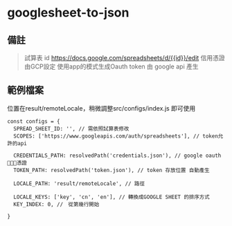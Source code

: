 # googlesheet-to-json

## 備註

> 試算表 id https://docs.google.com/spreadsheets/d/{{id}}/edit 
> 信用憑證由GCP設定 使用app的模式生成Oauth
> token 由 google api 產生 

## 範例檔案 

位置在result/remoteLocale，稍微調整src/configs/index.js 即可使用

```=javascript
const configs = {
  SPREAD_SHEET_ID: '', // 需依照試算表修改
  SCOPES: ['https://www.googleapis.com/auth/spreadsheets'], // token允許的api

  CREDENTIALS_PATH: resolvedPath('credentials.json'), // google oauth 憑證
  TOKEN_PATH: resolvedPath('token.json'), // token 存放位置 自動產生

  LOCALE_PATH: 'result/remoteLocale', // 路徑

  LOCALE_KEYS: ['key', 'cn', 'en'], // 轉換成GOOGLE SHEET 的排序方式
  KEY_INDEX: 0, //　從第幾行開始

}
```